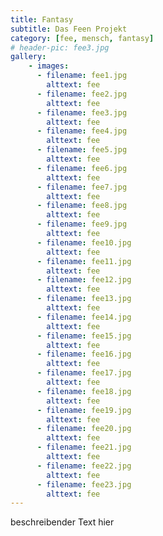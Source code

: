 ```yaml
---
title: Fantasy
subtitle: Das Feen Projekt
category: [fee, mensch, fantasy]
# header-pic: fee3.jpg
gallery: 
    - images:
      - filename: fee1.jpg
        alttext: fee
      - filename: fee2.jpg
        alttext: fee
      - filename: fee3.jpg
        alttext: fee
      - filename: fee4.jpg
        alttext: fee
      - filename: fee5.jpg
        alttext: fee
      - filename: fee6.jpg
        alttext: fee
      - filename: fee7.jpg
        alttext: fee
      - filename: fee8.jpg
        alttext: fee
      - filename: fee9.jpg
        alttext: fee
      - filename: fee10.jpg
        alttext: fee
      - filename: fee11.jpg
        alttext: fee
      - filename: fee12.jpg
        alttext: fee
      - filename: fee13.jpg
        alttext: fee
      - filename: fee14.jpg
        alttext: fee
      - filename: fee15.jpg
        alttext: fee
      - filename: fee16.jpg
        alttext: fee
      - filename: fee17.jpg
        alttext: fee
      - filename: fee18.jpg
        alttext: fee
      - filename: fee19.jpg
        alttext: fee
      - filename: fee20.jpg
        alttext: fee
      - filename: fee21.jpg
        alttext: fee
      - filename: fee22.jpg
        alttext: fee
      - filename: fee23.jpg
        alttext: fee
---
```


beschreibender Text hier